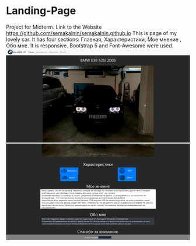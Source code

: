 # Landing-Page
Project for Midterm.
Link to the Website https://github.com/semakalnin/semakalnin.github.io
This is page of my lovely car. It has four sections: Главная, Характеристики, Мое мнение , Обо мне.
It is responsive. Bootstrap 5 and Font-Awesome were used. 
![This is an image](/Screenshots/1.png)
![This is an image](/Screenshots/2.png)

